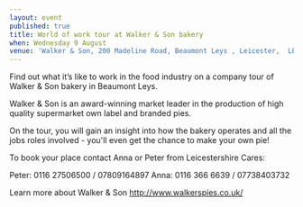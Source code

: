 ```yaml
---
layout: event
published: true
title: World of work tour at Walker & Son bakery
when: Wednesday 9 August
venue: 'Walker & Son, 200 Madeline Road, Beaumont Leys , Leicester,  LE4 1EX   '
---
```

Find out what it’s like to work in the food industry on a company tour of Walker & Son bakery in Beaumont Leys.

Walker & Son is an award-winning market leader in the production of high quality supermarket own label and branded pies.

On the tour, you will gain an insight into how the bakery operates and all the jobs roles involved - you'll even get the chance to make your own pie!

To book your place contact Anna or Peter from Leicestershire Cares:

Peter: 0116 27506500 / 07809164897
Anna: 0116 366 6639 / 07738403732

Learn more about Walker & Son http://www.walkerspies.co.uk/